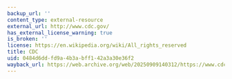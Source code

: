 ```yaml
---
backup_url: ''
content_type: external-resource
external_url: http://www.cdc.gov/
has_external_license_warning: true
is_broken: ''
license: https://en.wikipedia.org/wiki/All_rights_reserved
title: CDC
uid: 0484d6dd-fd9a-4b3a-bff1-42a3a30e36f2
wayback_url: https://web.archive.org/web/20250909140312/https://www.cdc.gov/
---
```

